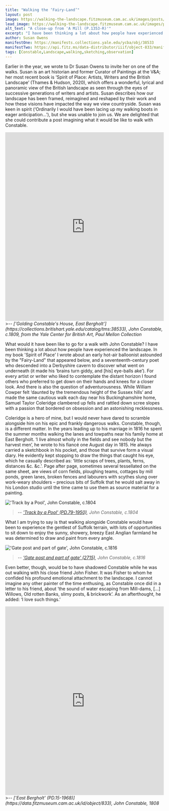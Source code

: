 ```yaml
---
title: "Walking the ‘Fairy-Land’"
layout: post
image: https://walking-the-landscape.fitzmuseum.cam.ac.uk/images/posts/Track-by-a-pool_PD_79_1950-Preview.jpg
lead_image: https://walking-the-landscape.fitzmuseum.cam.ac.uk/images/posts/Track-by-a-pool_PD_79_1950.jpg
alt_text: "A close-up from 'A Mill (P.1353-R)'"
excerpt: "I have been thinking a lot about how people have experienced the landscape."
author: Susan Owens
manifestOne: https://manifests.collections.yale.edu/ycba/obj/38533 
manifestTwo: https://api.fitz.ms/data-distributor/iiif/object-833/manifest  
tags: [Constable,Landscape,walking,sketching,observation]
---
```


Earlier in the year, we wrote to Dr Susan Owens to invite her on one of the walks. Susan is an art historian and former Curator of Paintings at the V&A; her most recent book is ‘Spirit of Place: Artists, Writers and the British Landscape’ (Thames & Hudson, 2020), which offers a wonderful, lyrical and panoramic view of the British landscape as seen through the eyes of successive generations of writers and artists. Susan describes how our landscape has been framed, reimagined and reshaped by their work and how these visions have impacted the way we view countryside. Susan was keen in spirit (‘Ordinarily I would have been lacing up my walking boots in eager anticipation…’), but she was unable to join us. We are delighted that she could contribute a post imagining what it would be like to walk with Constable.

<iframe src="https://fitzmuseum.cam.ac.uk/uv.html#?manifest={{ page.manifestOne }}&c=0&m=0&cv=0&config=&locales=en-GB:English (GB),cy-GB:Cymraeg,fr-FR:Français (FR),pl-PL:Polski,sv-SE:Svenska&r=0" width="100%" height="600" allowfullscreen frameborder="0"></iframe>
>-- <cite>['Golding Constable's House, East Bergholt'](https://collections.britishart.yale.edu/catalog/tms:38533), John Constable, c.1809, from the Yale Center for British Art, Paul Mellon Collection</cite>

What would it have been like to go for a walk with John Constable? I have been thinking a lot about how people have experienced the landscape. In my book 'Spirit of Place' I wrote about an early hot-air balloonist astounded by the "Fairy-Land" that appeared below, and a seventeenth-century poet who descended into a Derbyshire cavern to discover what went on underneath (it made his ‘brains turn giddy, and [his] eye-balls ake’). For every artist or writer who liked to contemplate the distant horizon I found others who preferred to get down on their hands and knees for a closer look. And there is also the question of adventurousness. While William Cowper felt ‘daunted by the tremendous height of the Sussex hills’ and made the same cautious walk each day near his Buckinghamshire home, Samuel Taylor Coleridge clambered up fells and rattled down scree slopes with a passion that bordered on obsession and an astonishing recklessness. 

Coleridge is a hero of mine, but I would never have dared to scramble alongside him on his epic and frankly dangerous walks. Constable, though, is a different matter. In the years leading up to his marriage in 1816 he spent the summer months walking the lanes and towpaths near his family home at East Bergholt. ‘I live almost wholly in the fields and see nobody but the harvest men’, he wrote to his fiancé one August day in 1815. He always carried a sketchbook in his pocket, and those that survive form a visual diary. He evidently kept stopping to draw the things that caught his eye, which he casually described as: ‘little scraps of trees, plants, ferns, distances &c. &c.’. Page after page, sometimes several tessellated on the same sheet, are views of corn fields, ploughing teams, cottages by mill ponds, green lanes, broken fences and labourers with scythes slung over work-weary shoulders – precious bits of Suffolk that he would salt away in his London studio until the time came to use them as source material for a painting. 

!['Track by a Pool', John Constable, c.1804]({{site.url}}/images/posts/Track-by-a-pool_PD_79_1950.jpg)
>-- <cite>['Track by a Pool' (PD.79-1950)](https://data.fitzmuseum.cam.ac.uk/id/object/14866), John Constable, c.1804</cite>

What I am trying to say is that walking alongside Constable would have been to experience the gentlest of Suffolk terrain, with lots of opportunities to sit down to enjoy the sunny, showery, breezy East Anglian farmland he was determined to draw and paint from every angle.  

!['Gate post and part of gate', John Constable, c.1816]({{site.url}}/images/posts/Gate-post-2715.jpg)
>-- <cite>['Gate post and part of gate' (2715)](https://data.fitzmuseum.cam.ac.uk/id/object/14955), John Constable, c.1816</cite>

Even better, though, would be to have shadowed Constable while he was out walking with his close friend John Fisher. It was Fisher to whom he confided his profound emotional attachment to the landscape. I cannot imagine any other painter of the time enthusing, as Constable once did in a letter to his friend, about ‘the sound of water escaping from Mill-dams, […] Willows, Old rotten Banks, slimy posts, & brickwork’. As an afterthought, he added: ‘I love such things.’ 

<iframe src="https://fitzmuseum.cam.ac.uk/uv.html#?manifest={{ page.manifestTwo }}&c=0&m=0&cv=0&config=&locales=en-GB:English (GB),cy-GB:Cymraeg,fr-FR:Français (FR),pl-PL:Polski,sv-SE:Svenska&r=0" width="100%" height="600" allowfullscreen frameborder="0"></iframe>
>-- <cite>['East Bergholt' (PD.15-1968)](https://data.fitzmuseum.cam.ac.uk/id/object/833), John Constable, 1808</cite>
